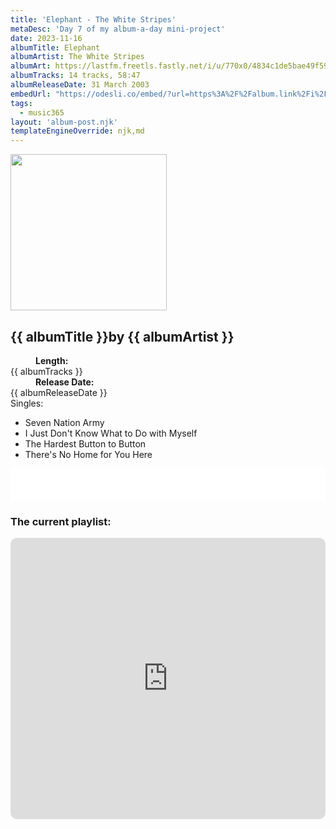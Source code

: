 ```yaml
---
title: 'Elephant - The White Stripes'
metaDesc: 'Day 7 of my album-a-day mini-project'
date: 2023-11-16
albumTitle: Elephant
albumArtist: The White Stripes
albumArt: https://lastfm.freetls.fastly.net/i/u/770x0/4834c1de5bae49f594bd2f2df1f16286.jpg#4834c1de5bae49f594bd2f2df1f16286
albumTracks: 14 tracks, 58:47
albumReleaseDate: 31 March 2003
embedUrl: "https://odesli.co/embed/?url=https%3A%2F%2Falbum.link%2Fi%2F1533513536&theme=light"
tags:
  - music365
layout: 'album-post.njk'
templateEngineOverride: njk,md
---
```


<aside class="album-profile" style="--shadow: rgb(159,36,20)">
  <div class="album-profile__image">
    <img width="250" height="250" crossorigin="anonymous" src="{{ albumArt }}"/>
  </div>
  <div class="aside__content">
    <h1><strong>{{ albumTitle }}</strong>by {{ albumArtist }}</h1>
    <dl>
      <div>
        <dd><strong>Length:</strong></dd>
        <dt>{{ albumTracks }}</dt>
      </div>
      <div>
        <dd><strong>Release Date:</strong></dd>
        <dt>{{ albumReleaseDate }}</dt>
      </div>
      <div class="singles">
        <span>Singles:</span>
        <ul>
          <li>Seven Nation Army</li>
          <li>I Just Don't Know What to Do with Myself</li>
          <li>The Hardest Button to Button</li>
          <li>There's No Home for You Here</li>
        </ul>
      </div>
    </dl>
    <div class="color-grid" style="--opacity: 1;">
      <div class="color-grid__container">
					<span class="color color--1" style="--firstColor: rgb(159,36,20)"></span>
					<span class="color color--2" style="--secondaryColor: rgb(26,6,16)"></span>
					<span class="color color--3" style="--thirdColor: rgb(233,216,210)"></span>
      </div>
    </div>
  </div>
</aside>

<iframe width="100%" height="52" src={{ embedUrl }} frameborder="0" allowfullscreen sandbox="allow-same-origin allow-scripts allow-presentation allow-popups allow-popups-to-escape-sandbox" allow="clipboard-read; clipboard-write"></iframe>

### The current playlist:

<iframe allow="autoplay *; encrypted-media *; fullscreen *; clipboard-write" frameborder="0" height="450" style="width:100%;max-width:660px;overflow:hidden;border-radius:10px;" sandbox="allow-forms allow-popups allow-same-origin allow-scripts allow-storage-access-by-user-activation allow-top-navigation-by-user-activation" src="https://embed.music.apple.com/gb/playlist/music365/pl.u-AkAmEd9ix4MAZYJ"></iframe>
